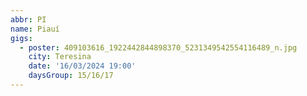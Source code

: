 ```yaml
---
abbr: PI
name: Piauí
gigs:
  - poster: 409103616_1922442844898370_5231349542554116489_n.jpg
    city: Teresina
    date: '16/03/2024 19:00'
    daysGroup: 15/16/17
---
```


